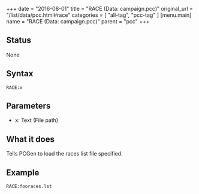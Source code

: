 +++
date = "2016-08-01"
title = "RACE (Data: campaign.pcc)"
original_url = "/list/data/pcc.html#race"
categories = [ "all-tag", "pcc-tag" ]
[menu.main]
    name = "RACE (Data: campaign.pcc)"
    parent = "pcc"
+++

## Status

None

## Syntax

`RACE:x`

## Parameters

-   x: Text (File path)



What it does
------------

Tells PCGen to load the races list file specified.

Example
-------

`RACE:fooraces.lst`

